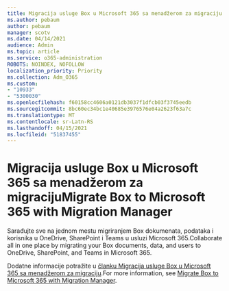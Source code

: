 ```yaml
---
title: Migracija usluge Box u Microsoft 365 sa menadžerom za migraciju
ms.author: pebaum
author: pebaum
manager: scotv
ms.date: 04/14/2021
audience: Admin
ms.topic: article
ms.service: o365-administration
ROBOTS: NOINDEX, NOFOLLOW
localization_priority: Priority
ms.collection: Adm_O365
ms.custom:
- "10933"
- "5300030"
ms.openlocfilehash: f60158cc4606a0121db3037f1dfcb03f3745eedb
ms.sourcegitcommit: 8bc60ec34bc1e40685e3976576e04a2623f63a7c
ms.translationtype: MT
ms.contentlocale: sr-Latn-RS
ms.lasthandoff: 04/15/2021
ms.locfileid: "51837455"
---
```

# <a name="migrate-box-to-microsoft-365-with-migration-manager"></a><span data-ttu-id="5b950-102">Migracija usluge Box u Microsoft 365 sa menadžerom za migraciju</span><span class="sxs-lookup"><span data-stu-id="5b950-102">Migrate Box to Microsoft 365 with Migration Manager</span></span>

<span data-ttu-id="5b950-103">Sarađujte sve na jednom mestu migriranjem Box dokumenata, podataka i korisnika u OneDrive, SharePoint i Teams u usluzi Microsoft 365.</span><span class="sxs-lookup"><span data-stu-id="5b950-103">Collaborate all in one place by migrating your Box documents, data, and users to OneDrive, SharePoint, and Teams in Microsoft 365.</span></span>

<span data-ttu-id="5b950-104">Dodatne informacije potražite u [članku Migracija usluge Box u Microsoft 365 sa menadžerom za migraciju](https://docs.microsoft.com/sharepointmigration/mm-box-overview).</span><span class="sxs-lookup"><span data-stu-id="5b950-104">For more information, see [Migrate Box to Microsoft 365 with Migration Manager](https://docs.microsoft.com/sharepointmigration/mm-box-overview).</span></span>